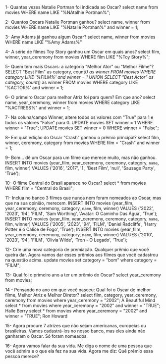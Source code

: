 1- Quantas vezes Natalie Portman foi indicada ao Oscar?
select name from movies WHERE name LIKE "%NAtalhie Portman%";

2- Quantos Oscars Natalie Portman ganhou?
select name, winner from movies WHERE name LIKE "%Natalie Portman%" and winner = 1;

3- Amy Adams já ganhou algum Oscar?
select name, winner from movies WHERE name LIKE "%Amy Adams%"

4- A série de filmes Toy Story ganhou um Oscar em quais anos?
select film, winner, year_ceremony from movies WHERE film LIKE "%Toy Story%";

5- Quem tem mais Oscars: a categoria "Melhor Ator" ou "Melhor Filme"?
SELECT "Best Film" as category, count(*) as winner
FROM movies
WHERE category LIKE '%FILM%' and winner = 1
UNION
SELECT "Best Actor" as category, count(*) as winner
FROM movies
WHERE category LIKE '%ACTOR%' and winner = 1;

6- O primeiro Oscar para melhor Atriz foi para quem? Em que ano?
select name, year_ceremony, winner from movies WHERE category LIKE "%ACTRESS%" and winner = 1;

7- Na coluna/campo Winner, altere todos os valores com "True" para 1 e todos os valores "False" para 0.
UPDATE movies SET winner = 1 WHERE winner = "True";
UPDATE movies SET winner = 0 WHERE winner = "False";

8- Em qual edição do Oscar "Crash" ganhou o prêmio principal?
select film, winner, ceremony, category from movies WHERE film = "Crash" and winner = 1;

9- Bom... dê um Oscar para um filme que merece muito, mas não ganhou.
INSERT INTO movies (year_film, year_ceremony, ceremony, category, `name`, film, winner) VALUES ('2016', '2017', '1', 'Best Film', 'null', 'Sausage Party', 'True');

10- O filme Central do Brasil aparece no Oscar?
select * from movies WHERE film = "Central do Brasil";

11- Inclua no banco 3 filmes que nunca nem foram nomeados ao Oscar, mas que na sua opinião, merecem.
INSERT INTO movies (year_film, year_ceremony, ceremony, category, `name`, film, winner) VALUES ('2022', '2023', '94', 'FILM', 'Sam Worthing', 'Avatar: O Caminho Das Água', 'True');
INSERT INTO movies (year_film, year_ceremony, ceremony, category, `name`, film, winner) VALUES ('2005', '2023', '94', 'FILM', 'Daniel Radcliffe', 'Harry Potter e o Cálice de Fogo', 'True');
INSERT INTO movies (year_film, year_ceremony, ceremony, category, `name`, film, winner) VALUES ('2010', '2023', '94', 'FILM', 'Olivia Wilde', 'Tron - O Legado', 'True');

12- Crie uma nova categoria de premiação. Qualquer prêmio que você queira dar. Agora vamos dar esses prêmios aos filmes que você cadastrou na questão acima.
update movies set category = "bom" where category = "FILM";

13- Qual foi o primeiro ano a ter um prêmio do Oscar?
select year_ceremony from movies;

14 - Pensando no ano em que você nasceu: Qual foi o Oscar de melhor filme, Melhor Atriz e Melhor Diretor?
select film, category, year_ceremony, ceremony from movies where year_ceremony = "2002";  A Beautiful Mind
select * from movies where year_ceremony = "2002" and winner = "TRUE"; Halle Berry
select * from movies where year_ceremony = "2002" and winner = "TRUE"; Ron Howard

15- Agora procure 7 atrizes que não sejam americanas, europeias ou brasileiras.  Vamos cadastrá-los no nosso banco, mas eles ainda não ganharam o Oscar. Só foram nomeados.


16- Agora vamos falar da sua vida. Me diga o nome de uma pessoa que você admira e o que ela fez na sua vida. Agora me diz: Quê prêmio essa pessoa merece? 
